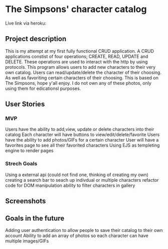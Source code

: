 # The Simpsons' character catalog


Live link via heroku: 

## Project description 
This is my attempt at my first fully functional CRUD application. A CRUD applications constist of four operations; CREATE, READ, UPDATE and DELETE.
These operations are used to interact with the http by using protocols. This program allows users to add new characters to their very own catalog. Users can read/update/delete the character of their choosing. As well as favoriting certain characters of their choosing. This is based on The Simpsons, hope y'all enjoy. I do not own any of these photos, only using them for edicationsl purposes.  
## User Stories 
 
### MVP
  Users have the ability to add,view, update or delete characters into their catalog
  Each character will have buttons to view/edit/delete/favorite
  Users have the ability to add photos/GIFs for a certain character
  User will have a favorites page to see all their favorited characters
  Using EJS as templeting engine to render pages
  
### Strech Goals
  Using a external api (could not find one, thinking of creating my own)
  creating a search bar to seach up indivdual or multiple characters
  refactor code for DOM manipulation
  ability to filter characters in gallery
  
  
## Screenshots 

## Goals in the future 
 Adding user authentication to allow people to save their catalog to their own account
 Ability to add an array of photos so each character can have multiple images/GIFs
 
